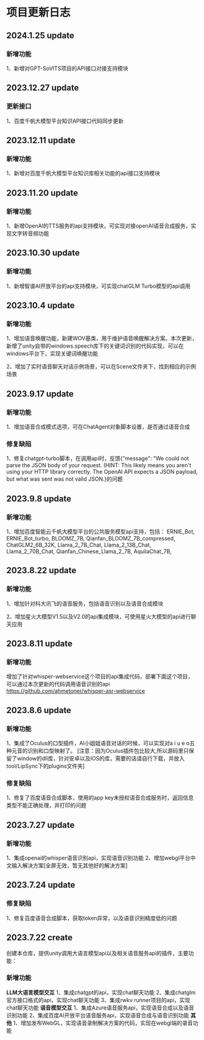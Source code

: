 # 项目更新日志

## 2024.1.25 update
### 新增功能
1、新增对GPT-SoVITS项目的API接口对接支持模块

## 2023.12.27 update
### 更新接口
1、百度千帆大模型平台知识API接口代码同步更新

## 2023.12.11 update
### 新增功能
1、新增对百度千帆大模型平台知识库相关功能的api接口支持模块

## 2023.11.20 update
### 新增功能
1、新增OpenAI的TTS服务的api支持模块，可实现对接openAI语音合成服务，实现文字转音频功能

## 2023.10.30 update
### 新增功能
1、新增智谱AI开放平台的api支持模块，可实现chatGLM Turbo模型的api调用

## 2023.10.4 update
### 新增功能
1、增加语音唤醒功能，新建WOV基类，用于维护语音唤醒解决方案。本次更新，新增了unity自带的windows.speech库下的关键词识别的代码实现，可以在windows平台下，实现关键词唤醒功能

2、增加了实时语音聊天对话示例场景，可以在Scene文件夹下，找到相应的示例场景

## 2023.9.17 update
### 新增功能
1、增加语音合成模式选项，可在ChatAgent对象脚本设置，是否通过语音合成
### 修复缺陷
1、修复chatgpt-turbo脚本，在调用api时，反馈{"message": "We could not parse the JSON body of your request. (HINT: This likely means you aren't using your HTTP library correctly. The OpenAI API expects a JSON payload, but what was sent was not valid JSON.}的问题

## 2023.9.8 update
### 新增功能
1、增加百度智能云千帆大模型平台的公共服务模型api支持，包括：
ERNIE_Bot,
ERNIE_Bot_turbo,
BLOOMZ_7B,
Qianfan_BLOOMZ_7B_compressed,
ChatGLM2_6B_32K,
Llama_2_7B_Chat,
Llama_2_13B_Chat,
Llama_2_70B_Chat,
Qianfan_Chinese_Llama_2_7B,
AquilaChat_7B,

## 2023.8.22 update
### 新增功能
1、增加针对科大讯飞的语音服务，包括语音识别以及语音合成模块

2、增加星火大模型V1.5以及V2.0的api集成模块，可使用星火大模型的api进行聊天应用

## 2023.8.11 update
### 新增功能
增加了针对whisper-webservice这个项目的api集成代码，部署下面这个项目，可以通过本次更新的代码调用语音识别的api
https://github.com/ahmetoner/whisper-asr-webservice
## 2023.8.6 update
### 新增功能
1、集成了Oculus的口型插件，AI小姐姐语音对话的时候，可以实现对a i u e o五种元音的识别和口型映射了。
[注意：因为Oculus插件包比较大,所以源码里只保留了window的dll库，针对安卓以及IOS的库，需要的话请自行下载，并放入tool/LipSync下的plugins文件夹]
### 修复缺陷
1、修复了百度语音合成脚本，使用的app key未授权语音合成服务时，返回信息类型不能正确处理，并打印的问题

## 2023.7.27 update
### 新增功能
1、集成openai的whisper语音识别api，实现语音识别功能
2、增加webgl平台中文输入解决方案[全屏无效，暂无其他好的解决方案]

## 2023.7.24 update
### 修复缺陷
1、修复百度语音合成脚本，获取token异常，以及语音识别精度低的问题

## 2023.7.22 create
创建本仓库，提供unity调用大语言模型api以及相关语音服务api的插件，主要功能：
### 新增功能
**LLM大语言模型交互**
1、集成chatgpt的api，实现chat聊天功能
2、集成chatglm官方接口格式的api，实现chat聊天功能
3、集成rwkv runner项目的api，实现chat聊天功能
**语音模型交互**
1、集成Azure语音服务api，实现语音合成以及语音识别功能
2、集成百度AI开放平台语音服务api，实现语音合成与语音识别功能
**其他**
1、增加发布WebGL，实现语音录制解决方案的代码，实现在webgl端的录音功能



